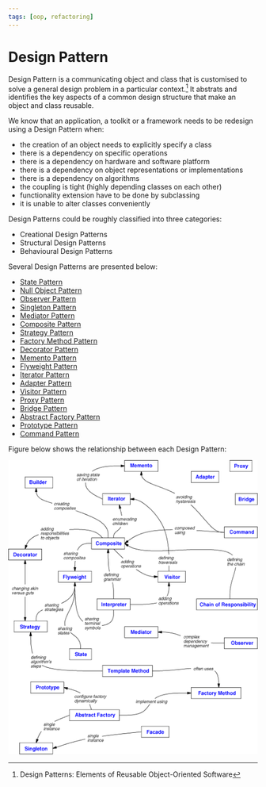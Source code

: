 ```yaml
---
tags: [oop, refactoring]
---
```


# Design Pattern

Design Pattern is a communicating object and class that is customised to solve a
general design problem in a particular context.[^gangOfFour] It abstrats and
identifies the key aspects of a common design structure that make an object and
class reusable.

We know that an application, a toolkit or a framework needs to be redesign using
a Design Pattern when:
- the creation of an object needs to explicitly specify a class
- there is a dependency on specific operations
- there is a dependency on hardware and software platform
- there is a dependency on object representations or implementations
- there is a dependency on algorithms
- the coupling is tight (highly depending classes on each other)
- functionality extension have to be done by subclassing
- it is unable to alter classes conveniently

Design Patterns could be roughly classified into three categories:
- Creational Design Patterns
- Structural Design Patterns
- Behavioural Design Patterns

Several Design Patterns are presented below:
- [State Pattern](202210211637.md)
- [Null Object Pattern](202211162216.md)
- [Observer Pattern](202211231132.md)
- [Singleton Pattern](202211231900.md)
- [Mediator Pattern](202211241530.md)
- [Composite Pattern](202302101843.md)
- [Strategy Pattern](202302172008.md)
- [Factory Method Pattern](202302232101.md)
- [Decorator Pattern](202302232121.md)
- [Memento Pattern](202302232319.md)
- [Flyweight Pattern](202303071312.md)
- [Iterator Pattern](202303131007.md)
- [Adapter Pattern](202303131324.md)
- [Visitor Pattern](202303071231.md)
- [Proxy Pattern](202303132109.md)
- [Bridge Pattern](202303261633.md)
- [Abstract Factory Pattern](202303271021.md)
- [Prototype Pattern](202304081512.md)
- [Command Pattern](202304081543.md)

Figure below shows the relationship between each Design Pattern:

![design patterns' relationships](./pic/design-patterns-relationships-graph.bmp)

[^gangOfFour]: Design Patterns: Elements of Reusable Object-Oriented Software
